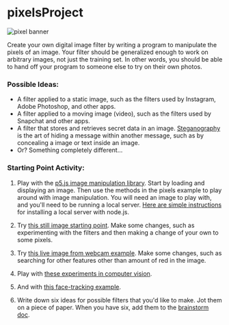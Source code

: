 # pixelsProject

![pixel banner](https://github.com/lizzybrooks/pixelsProject/blob/master/pixelspics/pixelbanner.png)

Create your own digital image filter by writing a program to manipulate the pixels of an image. Your filter should be generalized enough to work on arbitrary images, not just the training set. In other words, you should be able to hand off your program to someone else to try on their own photos.

### Possible Ideas:
* A filter applied to a static image, such as the filters used by Instagram, Adobe Photoshop, and other apps.
* A filter applied to a moving image (video), such as the filters used by Snapchat and other apps.
* A filter that stores and retrieves secret data in an image. [Steganography](http://en.wikipedia.org/wiki/Steganography) is the art of hiding a message within another message, such as by concealing a image or text inside an image.
* Or? Something completely different... 

### Starting Point Activity:

1) Play with the [p5.js image manipulation library](https://p5js.org/reference/#group-Image). Start by loading and displaying an image. Then use the methods in the pixels example to play around with image manipulation. You will need an image to play with, and you'll need to be running a local server. [Here are simple instructions](https://lwhs.myschoolapp.com/app/faculty#topicdetail/305975/32277002/32277002/653432/0/0) for installing a local server with node.js.

2) Try [this still image starting point](https://github.com/lizzybrooks/pixelsProject/blob/master/minorManipulations.js). Make some changes, such as experimenting with the filters and then making a change of your own to some pixels.

3) Try [this live image from webcam example](https://github.com/lizzybrooks/pixelsProject/blob/master/videoTester.js). Make some changes, such as searching for other features other than amount of red in the image.

4) Play with [these experiments in computer vision](https://github.com/kylemcdonald/cv-examples). 

5) And with [this face-tracking example](https://github.com/auduno/clmtrackr). 

6) Write down six ideas for possible filters that you'd like to make. Jot them on a piece of paper. When you have six, add them to the [brainstorm doc](https://github.com/lizzybrooks/pixelsProject/blob/master/brainstorm.md). 




